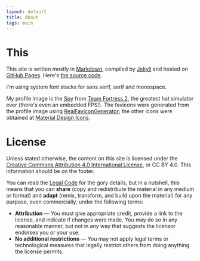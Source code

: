 ```yaml
---
layout: default
title: About
tags: main
---
```


# This

This site is written mostly in [Markdown](http://daringfireball.net/projects/markdown/), compiled by [Jekyll](https://jekyllrb.com/) and hosted on [GitHub Pages](https://pages.github.com/). Here's [the source code](https://github.com/hanjos/hanjos.github.io). 

I'm using system font stacks for sans serif, serif and monospace. 

My profile image is the [Spy](https://www.youtube.com/watch?v=OR4N5OhcY9s) from [Team Fortress 2](https://store.steampowered.com/app/440/Team_Fortress_2/), the greatest hat simulator ever (there's even an embedded FPS!). The favicons were generated from the profile image using [RealFaviconGenerator](https://realfavicongenerator.net/); the other icons were obtained at [Material Design Icons](https://materialdesignicons.com/). 

# License

Unless stated otherwise, the content on this site is licensed under the [Creative Commons Attribution 4.0 International License](https://creativecommons.org/licenses/by/4.0/), or CC BY 4.0. This information should be on the footer.

You can read the [Legal Code](https://creativecommons.org/licenses/by/4.0/legalcode) for the gory details, but in a nutshell, this means that you can **share** (copy and redistribute the material in any medium or format) and **adapt** (remix, transform, and build upon the material) for any purpose, even commercially, under the following terms:

* **Attribution** — You must give appropriate credit, provide a link to the license, and indicate if changes were made. You may do so in any reasonable manner, but not in any way that suggests the licensor endorses you or your use.
* **No additional restrictions** — You may not apply legal terms or technological measures that legally restrict others from doing anything the license permits.

